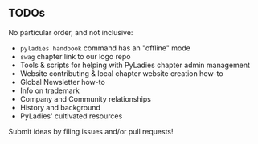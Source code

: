 ## TODOs

No particular order, and not inclusive:

* `pyladies handbook` command has an "offline" mode
* `swag` chapter link to our logo repo
* Tools & scripts for helping with PyLadies chapter admin management
* Website contributing & local chapter website creation how-to
* Global Newsletter how-to
* Info on trademark
* Company and Community relationships
* History and background
* PyLadies' cultivated resources

Submit ideas by filing issues and/or pull requests!

